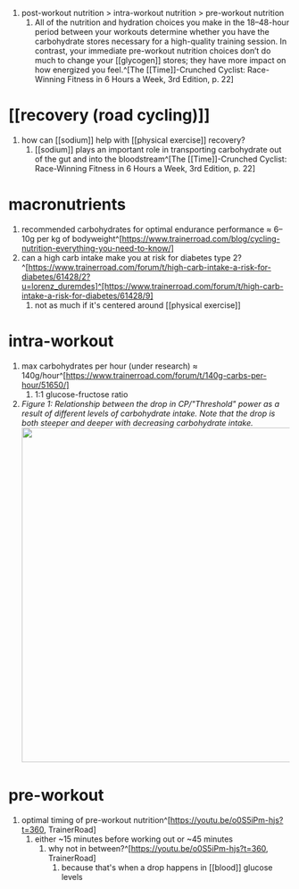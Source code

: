 1. post-workout nutrition > intra-workout nutrition > pre-workout nutrition
	1. All of the nutrition and hydration choices you make in the 18–48-hour period between your workouts determine whether you have the carbohydrate stores necessary for a high-quality training session. In contrast, your immediate pre-workout nutrition choices don’t do much to change your [[glycogen]] stores; they have more impact on how energized you feel.^[The [[Time]]-Crunched Cyclist: Race-Winning Fitness in 6 Hours a Week, 3rd Edition, p. 22]

# [[recovery (road cycling)]]
1. how can [[sodium]] help with [[physical exercise]] recovery?
	1. [[sodium]] plays an important role in transporting carbohydrate out of the gut and into the bloodstream^[The [[Time]]-Crunched Cyclist: Race-Winning Fitness in 6 Hours a Week, 3rd Edition, p. 22]

# macronutrients
1. recommended carbohydrates for optimal endurance performance ≈ 6–10g per kg of bodyweight^[https://www.trainerroad.com/blog/cycling-nutrition-everything-you-need-to-know/]
2. can a high carb intake make you at risk for diabetes type 2?^[https://www.trainerroad.com/forum/t/high-carb-intake-a-risk-for-diabetes/61428/2?u=lorenz_duremdes]^[https://www.trainerroad.com/forum/t/high-carb-intake-a-risk-for-diabetes/61428/9]
	1. not as much if it's centered around [[physical exercise]]

# intra-workout
1. max carbohydrates per hour (under research) ≈ 140g/hour^[https://www.trainerroad.com/forum/t/140g-carbs-per-hour/51650/]
	1. 1:1 glucose-fructose ratio
2. _Figure 1: Relationship between the drop in CP/"Threshold" power as a result of different levels of carbohydrate intake. Note that the drop is both steeper and deeper with decreasing carbohydrate intake._
   <img src="https://cdn.shopify.com/s/files/1/0537/6311/3136/files/OTS_power_decline_1024x1024.png?v=1649683696" width="600" />

# pre-workout
1. optimal timing of pre-workout nutrition^[https://youtu.be/o0S5iPm-hjs?t=360, TrainerRoad]
	1. either ~15 minutes before working out or ~45 minutes
		1. why not in between?^[https://youtu.be/o0S5iPm-hjs?t=360, TrainerRoad]
			1. because that's when a drop happens in [[blood]] glucose levels